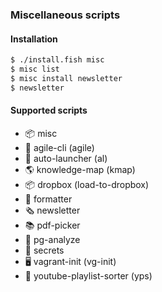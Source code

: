 ### Miscellaneous scripts

#### Installation

```bash
$ ./install.fish misc
$ misc list
$ misc install newsletter
$ newsletter
```

#### Supported scripts

- 📦 misc
- 👷 agile-cli (agile)
- 🤖 auto-launcher (al)
- 🌎 knowledge-map (kmap)
- 📦 dropbox (load-to-dropbox)
- 🎀 formatter
- 🗞️  newsletter
- 📚 pdf-picker
- 💾 pg-analyze
- 🔐 secrets
- 🖥️  vagrant-init (vg-init)
- 🎦 youtube-playlist-sorter (yps)
